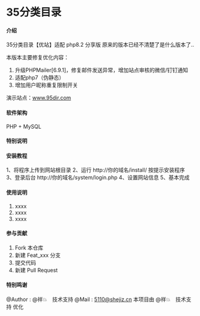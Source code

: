 <!--
 * @Author       :  　 @祥💥　技术支持
 * @Mail         : 5110@shejiz.cn
 * @Date         : 2025-02-12 15:29:22
 * @LastEditTime : 2025-02-15 11:07:23
 * @LastEditors  :  　 @祥💥　技术支持
 * @Description  : 
 * @FilePath     : \35dir\README.md
 * It's up to you ^_^
 * Copyright (c) 2025 by 5110@shejiz.cn, All Rights Reserved. 
-->
# 35分类目录

#### 介绍
35分类目录【优站】适配 php8.2 分享版
原来的版本已经不清楚了是什么版本了..

本版本主要修复优化内容：
1. 升级PHPMailer[6.9.1]，修复邮件发送异常，增加站点审核的微信/钉钉通知
2. 适配php7（伪静态）
3. 增加用户昵称重复限制开关

演示站点：www.95dir.com

#### 软件架构
PHP + MySQL

#### 特别说明

#### 安装教程

1、将程序上传到网站根目录
2、运行 http://你的域名/install/ 按提示安装程序
3、登录后台 http://你的域名/system/login.php
4、设置网站信息
5、基本完成

#### 使用说明

1.  xxxx
2.  xxxx
3.  xxxx

#### 参与贡献

1.  Fork 本仓库
2.  新建 Feat_xxx 分支
3.  提交代码
4.  新建 Pull Request

#### 特别鸣谢

@Author       : @祥💥　技术支持
@Mail         : 5110@shejiz.cn
本项目由 @祥💥　技术支持 优化
